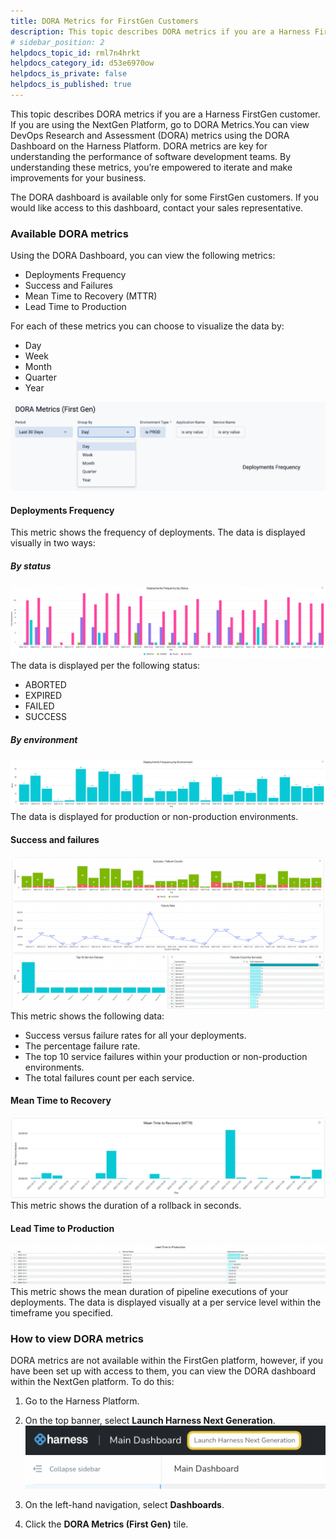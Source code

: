 ```yaml
---
title: DORA Metrics for FirstGen Customers
description: This topic describes DORA metrics if you are a Harness FirstGen customer. If you are using the NextGen Platform, go to DORA Metrics. You can view DevOps Research and Assessment (DORA) metrics using t…
# sidebar_position: 2
helpdocs_topic_id: rml7n4hrkt
helpdocs_category_id: d53e6970ow
helpdocs_is_private: false
helpdocs_is_published: true
---
```


This topic describes DORA metrics if you are a Harness FirstGen customer. If you are using the NextGen Platform, go to DORA Metrics.You can view DevOps Research and Assessment (DORA) metrics using the DORA Dashboard on the Harness Platform. DORA metrics are key for understanding the performance of software development teams. By understanding these metrics, you’re empowered to iterate and make improvements for your business. 

The DORA dashboard is available only for some FirstGen customers. If you would like access to this dashboard, contact your sales representative. 

### Available DORA metrics

Using the DORA Dashboard, you can view the following metrics: 

* Deployments Frequency
* Success and Failures
* Mean Time to Recovery (MTTR)
* Lead Time to Production

For each of these metrics you can choose to visualize the data by:

* Day
* Week
* Month
* Quarter
* Year

![Example of timeframe selection](./static/dora-metrics-for-first-gen-customers-29.png)


#### Deployments Frequency

This metric shows the frequency of deployments. The data is displayed visually in two ways:

##### By status

![Example deployments frequency chart](./static/dora-metrics-for-first-gen-customers-30.png)
The data is displayed per the following status: 

* ABORTED
* EXPIRED
* FAILED
* SUCCESS

##### By environment

![Example deployments frequency by status chart](./static/dora-metrics-for-first-gen-customers-31.png)
The data is displayed for production or non-production environments. 

#### Success and failures

![Example success and failures chart](./static/dora-metrics-for-first-gen-customers-32.png)
This metric shows the following data:

* Success versus failure rates for all your deployments.
* The percentage failure rate.
* The top 10 service failures within your production or non-production environments.
* The total failures count per each service.

#### Mean Time to Recovery

![Example mean time to recovery chart](./static/dora-metrics-for-first-gen-customers-33.png)
This metric shows the duration of a rollback in seconds. 

#### Lead Time to Production

![Example lead time to production chart](./static/dora-metrics-for-first-gen-customers-34.png)
This metric shows the mean duration of pipeline executions of your deployments. The data is displayed visually at a per service level within the timeframe you specified.

### How to view DORA metrics

DORA metrics are not available within the FirstGen platform, however, if you have been set up with access to them, you can view the DORA dashboard within the NextGen platform. To do this: 

1. Go to the Harness Platform.
2. On the top banner, select **Launch Harness Next Generation**.![The launch Harness next generation button](./static/dora-metrics-for-first-gen-customers-35.png)

3. On the left-hand navigation, select **Dashboards**.
4. Click the **DORA Metrics (First Gen)** tile.

